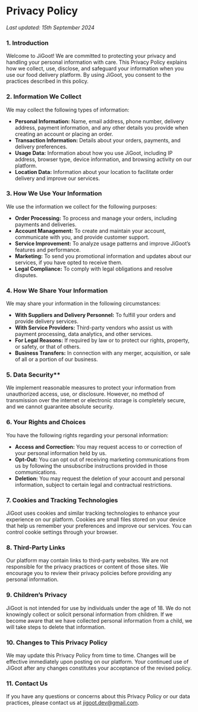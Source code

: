 

# Privacy Policy

*Last updated: 15th September 2024*

### 1. Introduction
Welcome to JiGoot! We are committed to protecting your privacy and handling your personal information with care. This Privacy Policy explains how we collect, use, disclose, and safeguard your information when you use our food delivery platform. By using JiGoot, you consent to the practices described in this policy.

### 2. Information We Collect
We may collect the following types of information:

- **Personal Information:** Name, email address, phone number, delivery address, payment information, and any other details you provide when creating an account or placing an order.
- **Transaction Information:** Details about your orders, payments, and delivery preferences.
- **Usage Data:** Information about how you use JiGoot, including IP address, browser type, device information, and browsing activity on our platform.
- **Location Data:** Information about your location to facilitate order delivery and improve our services.

### 3. How We Use Your Information
We use the information we collect for the following purposes:

- **Order Processing:** To process and manage your orders, including payments and deliveries.
- **Account Management:** To create and maintain your account, communicate with you, and provide customer support.
- **Service Improvement:** To analyze usage patterns and improve JiGoot’s features and performance.
- **Marketing:** To send you promotional information and updates about our services, if you have opted to receive them.
- **Legal Compliance:** To comply with legal obligations and resolve disputes.

### 4. How We Share Your Information
We may share your information in the following circumstances:

- **With Suppliers and Delivery Personnel:** To fulfill your orders and provide delivery services.
- **With Service Providers:** Third-party vendors who assist us with payment processing, data analytics, and other services.
- **For Legal Reasons:** If required by law or to protect our rights, property, or safety, or that of others.
- **Business Transfers:** In connection with any merger, acquisition, or sale of all or a portion of our business.

### 5. Data Security**

We implement reasonable measures to protect your information from unauthorized access, use, or disclosure. However, no method of transmission over the internet or electronic storage is completely secure, and we cannot guarantee absolute security.

### 6. Your Rights and Choices
You have the following rights regarding your personal information:

- **Access and Correction:** You may request access to or correction of your personal information held by us.
- **Opt-Out:** You can opt out of receiving marketing communications from us by following the unsubscribe instructions provided in those communications.
- **Deletion:** You may request the deletion of your account and personal information, subject to certain legal and contractual restrictions.

### 7. Cookies and Tracking Technologies
JiGoot uses cookies and similar tracking technologies to enhance your experience on our platform. Cookies are small files stored on your device that help us remember your preferences and improve our services. You can control cookie settings through your browser.

### 8. Third-Party Links
Our platform may contain links to third-party websites. We are not responsible for the privacy practices or content of those sites. We encourage you to review their privacy policies before providing any personal information.

### 9. Children’s Privacy
JiGoot is not intended for use by individuals under the age of 18. We do not knowingly collect or solicit personal information from children. If we become aware that we have collected personal information from a child, we will take steps to delete that information.

### 10. Changes to This Privacy Policy
We may update this Privacy Policy from time to time. Changes will be effective immediately upon posting on our platform. Your continued use of JiGoot after any changes constitutes your acceptance of the revised policy.

### 11. Contact Us
If you have any questions or concerns about this Privacy Policy or our data practices, please contact us at [jigoot.dev@gmail.com](mailto:jigoot.dev@gmail.com).


